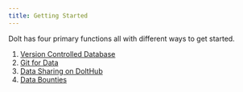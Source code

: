 ```yaml
---
title: Getting Started
---
```


Dolt has four primary functions all with different ways to get started.

1. [Version Controlled Database](./getting-started/database.md)
2. [Git for Data](./getting-started/git-for-data.md)
3. [Data Sharing on DoltHub](./getting-started/data-sharing.md)
4. [Data Bounties](./getting-started/data-bounties.md)
